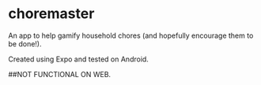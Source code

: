 # choremaster
An app to help gamify household chores (and hopefully encourage them to be done!).

Created using Expo and tested on Android. 

##NOT FUNCTIONAL ON WEB.
